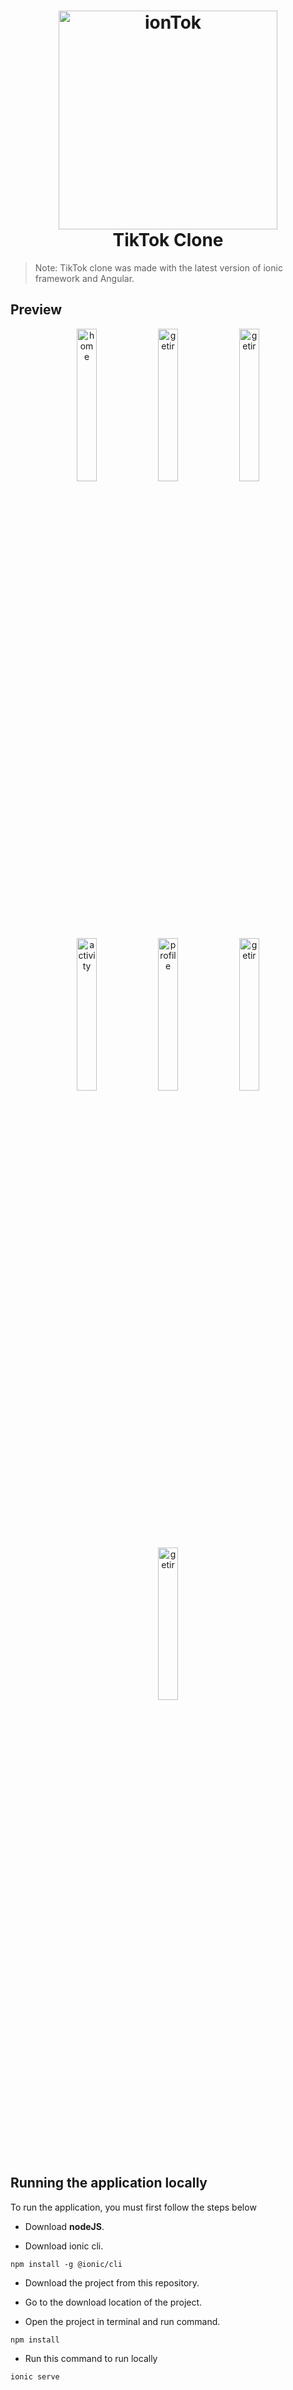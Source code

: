 <h1 align="center">
<img  width="350" src="https://sf16-scmcdn-sg.ibytedtos.com/goofy/tiktok/web/node/_next/static/images/logo-whole-c555aa707602e714ec956ac96e9db366.svg" alt="ionTok">
    <br>
    TikTok Clone
</h1>

> Note: TikTok clone was made with the latest version of ionic framework and Angular.

## Preview

<div align="center">
 <img alt="home"  title="home" src="https://res.cloudinary.com/alan4747/image/upload/v1633982635/localhost_8100_campaigns_iPhone_6_7_8_zhf8he.png" style=" width: 25%;"/>
 <img alt="getir"  title="getir" src="https://res.cloudinary.com/alan4747/image/upload/v1633982620/localhost_8100_campaigns_iPhone_6_7_8_1_lparzr.png" style=" width: 25%;"/>
 <img alt="getir"  title="getir" src="https://res.cloudinary.com/alan4747/image/upload/v1633982620/localhost_8100_campaigns_iPhone_6_7_8_2_l4l8tt.png" style=" width: 25%;"/>
 <img alt="activity"  title="activity" src="https://res.cloudinary.com/alan4747/image/upload/v1633982610/localhost_8100_campaigns_iPhone_6_7_8_3_aqbzqy.png" style=" width: 25%;"/>
 <img alt="profile"  title="profile" src="https://res.cloudinary.com/alan4747/image/upload/v1633982609/localhost_8100_campaigns_iPhone_6_7_8_4_goqr2v.png" style=" width: 25%;"/>
 <img alt="getir"  title="getir" src="https://res.cloudinary.com/alan4747/image/upload/v1633982588/localhost_8100_campaigns_iPhone_6_7_8_5_clvvu5.png" style=" width: 25%;"/>
 <img alt="getir"  title="getir" src="https://res.cloudinary.com/alan4747/image/upload/v1633982612/localhost_8100_campaigns_iPhone_6_7_8_6_g7gnz8.png" style=" width: 25%;"/>
</div>


## Running the application locally

<p>To run the application, you must first follow the steps below</p>

* Download **nodeJS**.

* Download ionic cli.
 ~~~
npm install -g @ionic/cli
~~~

* Download the project from this repository.

* Go to the download location of the project.

* Open the project in terminal and run command.
~~~ 
npm install 
~~~ 

* Run this command to run locally
~~~
ionic serve
~~~
